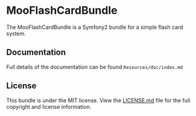 MooFlashCardBundle
=============

The MooFlashCardBundle is a Symfony2 bundle for a simple flash card system.

## Documentation

Full details of the documentation can be found `Resources/doc/index.md`

## License

This bundle is under the MIT license. View the [LICENSE.md](Resources/doc/LICENSE.md) file for the full copyright and license information.
